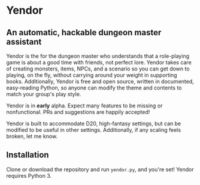 # Yendor
## An automatic, hackable dungeon master assistant

Yendor is the for the dungeon master who understands that a role-playing game is about a good time with friends, not perfect lore. Yendor takes care of creating monsters, items, NPCs, and a scenario so you can get down to playing, on the fly, without carrying around your weight in supporting books. Additionally, Yendor is free and open source, written in documented, easy-reading Python, so anyone can modify the theme and contents to match your group's play style.

Yendor is in **early** alpha. Expect many features to be missing or nonfunctional. PRs and suggestions are happily accepted!

Yendor is built to accommodate D20, high-fantasy settings, but can be modified to be useful in other settings. Additionally, if any scaling feels broken, let me know.

## Installation

Clone or download the repository and run `yendor.py`, and you're set! Yendor requires Python 3.

